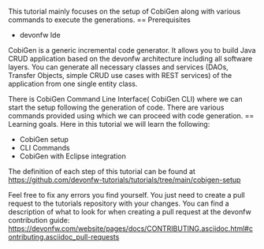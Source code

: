 This tutorial mainly focuses on the setup of CobiGen along with various commands to execute the generations.
== Prerequisites
* devonfw Ide

CobiGen is a generic incremental code generator. It allows you to build Java CRUD application based on the devonfw architecture including all software layers. You can generate all necessary classes and services (DAOs, Transfer Objects, simple CRUD use cases with REST services) of the application from one single entity class.

There is CobiGen Command Line Interface( CobiGen CLI) where we can start the setup following the generation of code. There are various commands provided using which we can proceed with code generation.
== Learning goals.
Here in this tutorial we will learn the following:
* CobiGen setup
* CLI Commands 
* CobiGen with Eclipse integration




The definition of each step of this tutorial can be found at https://github.com/devonfw-tutorials/tutorials/tree/main/cobigen-setup

Feel free to fix any errors you find yourself. You just need to create a pull request to the tutorials repository with your changes.
You can find a description of what to look for when creating a pull request at the devonfw contribution guide: https://devonfw.com/website/pages/docs/CONTRIBUTING.asciidoc.html#contributing.asciidoc_pull-requests
